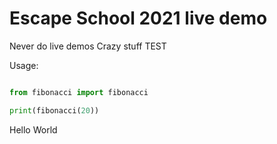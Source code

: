 # Escape School 2021 live demo

Never do live demos
Crazy stuff
TEST

Usage:
```python

from fibonacci import fibonacci

print(fibonacci(20))
```

Hello World